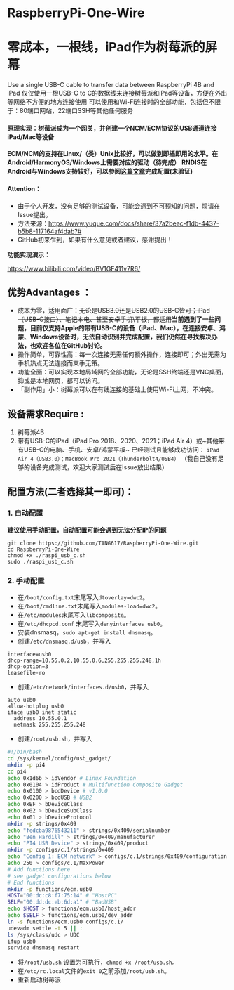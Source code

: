 # RaspberryPi-One-Wire
# 零成本，一根线，iPad作为树莓派的屏幕
Use a single USB-C cable to transfer data between RaspberryPi 4B and iPad
仅仅使用一根USB-C to C的数据线来连接树莓派和iPad等设备，方便在外出等网络不方便的地方连接使用
可以使用和Wi-Fi连接时的全部功能，包括但不限于：80端口网站，22端口SSH等其他任何服务
#### 原理实现：树莓派成为一个网关，并创建一个NCM/ECM协议的USB通道连接iPad/Mac等设备
**ECM/NCM的支持在Linux/（类）Unix比较好，可以做到即插即用的水平。在Android/HarmonyOS/Windows上需要对应的驱动（待完成）**
**RNDIS在Android与Windows支持较好，可以参阅[这篇文章](https://www.factoryforward.com/pi-zero-w-headless-setup-windows10-rndis-driver-issue-resolved/)完成配置(未验证)**
#### Attention：
* 由于个人开发，没有足够的测试设备，可能会遇到不可预知的问题，烦请在Issue提出。
* 方法来源：https://www.yuque.com/docs/share/37a2beac-f1db-4437-b5b8-117164af4dab?#
* GitHub初来乍到，如果有什么意见或者建议，感谢提出！

**功能实现演示：**

https://www.bilibili.com/video/BV1GF411v7R6/


## 优势Advantages ：

- 成本为零，适用面广：~~无论是USB3.0还是USB2.0的USB-C皆可；iPad（USB-C接口）、笔记本电、甚至安卓手机\平板，都适用~~**当前遇到了一些问题，目前仅支持Apple的带有USB-C的设备（iPad、Mac），在连接安卓、鸿蒙、Windows设备时，无法自动识别并完成配置，我们仍然在寻找解决办法，也欢迎各位在GitHub讨论。**
- 操作简单，可靠性高：每一次连接无需任何额外操作，连接即可；外出无需为手机热点无法连接而束手无策。
- 功能全面：可以实现本地局域网的全部功能，无论是SSH终端还是VNC桌面，抑或是本地网页，都可以访问。
- 「副作用」小：树莓派可以在有线连接的基础上使用Wi-Fi上网，不冲突。

## 设备需求Require :

1. 树莓派4B
2. 带有USB-C的iPad（iPad Pro 2018、2020、2021；iPad Air 4）或~~~其他带有USB-C的电脑、手机、安卓/鸿蒙平板~~~
已经测试且能够成功访问：
`iPad Air 4（USB3.0）；MacBook Pro 2021（Thunderbolt4/USB4）`
（我自己没有足够的设备完成测试，欢迎大家测试后在Issue放出结果）

## 配置方法(二者选择其一即可)：

### 1. 自动配置
**建议使用手动配置，自动配置可能会遇到无法分配IP的问题**
```shell
git clone https://github.com/TANG617/RaspberryPi-One-Wire.git
cd RaspberryPi-One-Wire
chmod +x ./raspi_usb_c.sh
sudo ./raspi_usb_c.sh
```
### 2. 手动配置

- 在`/boot/config.txt`末尾写入`dtoverlay=dwc2`。
- 在`/boot/cmdline.txt`末尾写入`modules-load=dwc2`。
- 在`/etc/modules`末尾写入`libcomposite`。
- 在`/etc/dhcpcd.conf` 末尾写入`denyinterfaces usb0`。
- 安装dnsmasq，`sudo apt-get install dnsmasq`。
- 创建`/etc/dnsmasq.d/usb`，并写入


```shell
interface=usb0
dhcp-range=10.55.0.2,10.55.0.6,255.255.255.248,1h
dhcp-option=3
leasefile-ro
```
- 创建`/etc/network/interfaces.d/usb0`，并写入

```shell
auto usb0
allow-hotplug usb0
iface usb0 inet static
  address 10.55.0.1
  netmask 255.255.255.248
```
- 创建`/root/usb.sh`，并写入

```bash
#!/bin/bash
cd /sys/kernel/config/usb_gadget/
mkdir -p pi4
cd pi4
echo 0x1d6b > idVendor # Linux Foundation
echo 0x0104 > idProduct # Multifunction Composite Gadget
echo 0x0100 > bcdDevice # v1.0.0
echo 0x0200 > bcdUSB # USB2
echo 0xEF > bDeviceClass
echo 0x02 > bDeviceSubClass
echo 0x01 > bDeviceProtocol
mkdir -p strings/0x409
echo "fedcba9876543211" > strings/0x409/serialnumber
echo "Ben Hardill" > strings/0x409/manufacturer
echo "PI4 USB Device" > strings/0x409/product
mkdir -p configs/c.1/strings/0x409
echo "Config 1: ECM network" > configs/c.1/strings/0x409/configuration
echo 250 > configs/c.1/MaxPower
# Add functions here
# see gadget configurations below
# End functions
mkdir -p functions/ecm.usb0
HOST="00:dc:c8:f7:75:14" # "HostPC"
SELF="00:dd:dc:eb:6d:a1" # "BadUSB"
echo $HOST > functions/ecm.usb0/host_addr
echo $SELF > functions/ecm.usb0/dev_addr
ln -s functions/ecm.usb0 configs/c.1/
udevadm settle -t 5 || :
ls /sys/class/udc > UDC
ifup usb0
service dnsmasq restart
```
- 将`/root/usb.sh` 设置为可执行，`chmod +x /root/usb.sh`。
- 在`/etc/rc.local`文件的`exit 0`之前添加`/root/usb.sh`。
- 重新启动树莓派
